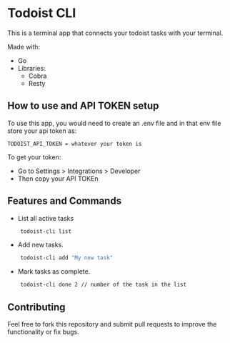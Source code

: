 # Todoist CLI

This is a terminal app that connects your todoist tasks with your terminal. 


Made with:
- Go
- Libraries:
    - Cobra
    - Resty

## How to use and API TOKEN setup

To use this app, you would need to create an .env file
and in that env file store your api token as:
``` 
TODOIST_API_TOKEN = whatever your token is
```

To get your token:
- Go to Settings > Integrations > Developer 
- Then copy your API TOKEn

## Features and Commands

- List all active tasks
```zsh
    todoist-cli list
```
- Add new tasks.
```zsh
    todoist-cli add "My new task"
```
- Mark tasks as complete.
```zsh
    todoist-cli done 2 // number of the task in the list
```

## Contributing

Feel free to fork this repository and submit pull requests to improve the functionality or fix bugs.

  
  
